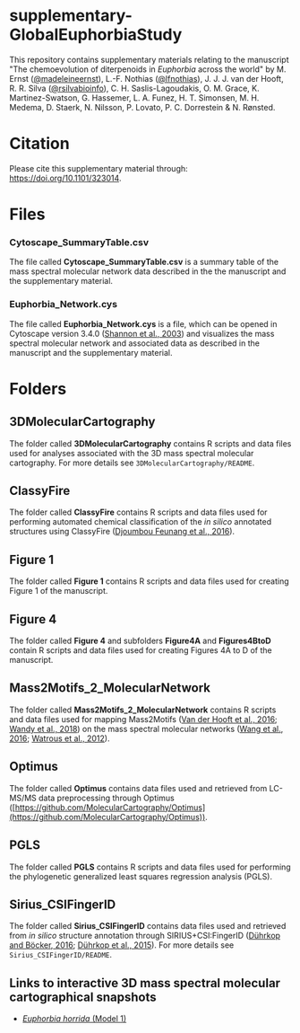 # supplementary-GlobalEuphorbiaStudy

This repository contains supplementary materials relating to the manuscript 
"The chemoevolution of diterpenoids in <i>Euphorbia</i> across the world" by M. Ernst ([@madeleineernst](https://github.com/madeleineernst)), L.-F. Nothias ([@lfnothias](https://github.com/lfnothias)), J. J. J. van der Hooft, R. R. Silva ([@rsilvabioinfo](https://github.com/rsilvabioinfo)), C. H. Saslis-Lagoudakis, 
O.  M. Grace, K. Martinez-Swatson, G. Hassemer, L. A. Funez, H. T. Simonsen, M. H. Medema, 
D. Staerk, N. Nilsson, P. Lovato, P. C. Dorrestein & N. Rønsted.

# Citation

 Please cite this supplementary material through: https://doi.org/10.1101/323014.

# Files

### Cytoscape_SummaryTable.csv

The file called **Cytoscape_SummaryTable.csv** is a summary table of the mass spectral molecular network data described in the the manuscript and the supplementary material.

### Euphorbia_Network.cys

The file called **Euphorbia_Network.cys** is a file, which can be opened in Cytoscape version 3.4.0 ([Shannon et al., 2003](https://genome.cshlp.org/content/13/11/2498.full)) and visualizes the mass spectral molecular network and associated data as described in the manuscript and the supplementary material.


# Folders

## 3DMolecularCartography

The folder called **3DMolecularCartography** contains R scripts and data files used for analyses associated with the 3D mass spectral molecular cartography. For more details see `3DMolecularCartography/README`.


## ClassyFire

The folder called **ClassyFire** contains R scripts and data files used for performing automated chemical classification of the <i>in silico</i> annotated structures using ClassyFire ([Djoumbou Feunang et al., 2016](https://jcheminf.springeropen.com/articles/10.1186/s13321-016-0174-y)).

## Figure 1

The folder called **Figure 1** contains R scripts and data files used for creating Figure 1 of the manuscript.

## Figure 4

The folder called **Figure 4** and subfolders **Figure4A** and **Figures4BtoD** contain R scripts and data files used for creating Figures 4A to D of the manuscript.

## Mass2Motifs_2_MolecularNetwork

The folder called **Mass2Motifs_2_MolecularNetwork** contains R scripts and data files used for mapping Mass2Motifs ([Van der Hooft et al., 2016](http://www.pnas.org/content/113/48/13738.full); [Wandy et al., 2018](https://academic.oup.com/bioinformatics/article/34/2/317/4158166)) on the mass spectral molecular networks ([Wang et al., 2016](https://www.nature.com/articles/nbt.3597); [Watrous et al., 2012](http://www.pnas.org/content/109/26/E1743)). 

## Optimus

The folder called **Optimus** contains data files used and retrieved from LC-MS/MS data preprocessing through Optimus ([https://github.com/MolecularCartography/Optimus](https://github.com/MolecularCartography/Optimus)).

## PGLS

The folder called **PGLS** contains R scripts and data files used for performing the phylogenetic generalized least squares regression analysis (PGLS).

## Sirius_CSIFingerID

The folder called **Sirius_CSIFingerID** contains data files used and retrieved from <i>in silico</i> structure annotation through SIRIUS+CSI:FingerID ([Dührkop and Böcker, 2016](https://link.springer.com/chapter/10.1007%2F978-3-319-16706-0_10); [Dührkop et al., 2015](http://www.pnas.org/content/112/41/12580)). For more details see `Sirius_CSIFingerID/README`.

## Links to interactive 3D mass spectral molecular cartographical snapshots

* [<i>Euphorbia horrida</i> (Model 1)](https://ili.embl.de/?ftp://massive.ucsd.edu/MSV000081081/updates/2017-05-15_mernst_9ac10437/peak/EHorrida_Model1_WithRoots.stl;ftp://massive.ucsd.edu/MSV000081081/updates/2018-03-21_mernst_c88e7520/peak/X604.4476_10.9182_ID..2854_Horrida1.json;ftp://massive.ucsd.edu/MSV000081081/updates/2018-03-21_mernst_c88e7520/peak/EHorrida_Model1_features_MZmine.csv)
